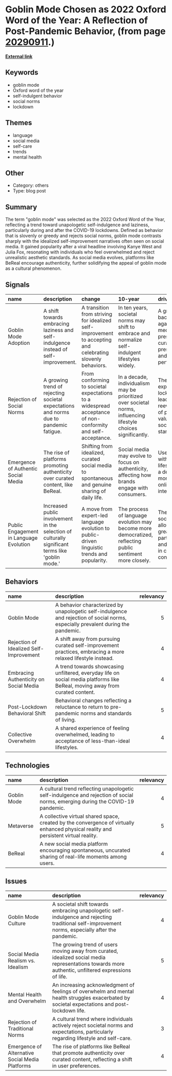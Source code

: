 # __Goblin Mode Chosen as 2022 Oxford Word of the Year: A Reflection of Post-Pandemic Behavior__, (from page [20290911](https://kghosh.substack.com/p/20290911).)

__[External link](https://edition.cnn.com/2022/12/05/world/oxford-word-goblin-mode-2022-intl-scli-wellness/index.html#:~:text=According%20to%20Oxford%20University%20Press,have%20become%20familiar%20to%20many)__



## Keywords

* goblin mode
* Oxford word of the year
* self-indulgent behavior
* social norms
* lockdown

## Themes

* language
* social media
* self-care
* trends
* mental health

## Other

* Category: others
* Type: blog post

## Summary

The term "goblin mode" was selected as the 2022 Oxford Word of the Year, reflecting a trend toward unapologetic self-indulgence and laziness, particularly during and after the COVID-19 lockdowns. Defined as behavior that is slovenly or greedy and rejects social norms, goblin mode contrasts sharply with the idealized self-improvement narratives often seen on social media. It gained popularity after a viral headline involving Kanye West and Julia Fox, resonating with individuals who feel overwhelmed and reject unrealistic aesthetic standards. As social media evolves, platforms like BeReal encourage authenticity, further solidifying the appeal of goblin mode as a cultural phenomenon.

## Signals

| name                                    | description                                                                                       | change                                                                                                     | 10-year                                                                                                         | driving-force                                                                                               |   relevancy |
|:----------------------------------------|:--------------------------------------------------------------------------------------------------|:-----------------------------------------------------------------------------------------------------------|:----------------------------------------------------------------------------------------------------------------|:------------------------------------------------------------------------------------------------------------|------------:|
| Goblin Mode Adoption                    | A shift towards embracing laziness and self-indulgence instead of self-improvement.               | A transition from striving for idealized self-improvement to accepting and celebrating slovenly behaviors. | In ten years, societal norms may shift to embrace and normalize self-indulgent lifestyles widely.               | A growing backlash against social media pressure for curated self-presentation and perfectionism.           |           5 |
| Rejection of Social Norms               | A growing trend of rejecting societal expectations and norms due to pandemic fatigue.             | From conforming to societal expectations to a widespread acceptance of non-conformity and self-acceptance. | In a decade, individualism may be prioritized over societal norms, influencing lifestyle choices significantly. | The collective experience of lockdowns leading to a reevaluation of personal values and societal standards. |           4 |
| Emergence of Authentic Social Media     | The rise of platforms promoting authenticity over curated content, like BeReal.                   | Shifting from idealized, curated social media to spontaneous and genuine sharing of daily life.            | Social media may evolve to focus on authenticity, affecting how brands engage with consumers.                   | User fatigue with curated lifestyles and a desire for more genuine online interactions.                     |           4 |
| Public Engagement in Language Evolution | Increased public involvement in the selection of culturally significant terms like 'goblin mode.' | A move from expert-led language evolution to public-driven linguistic trends and popularity.               | The process of language evolution may become more democratized, reflecting public sentiment more closely.       | The rise of social media allowing for greater participation and influence in cultural conversations.        |           3 |

## Behaviors

| name                                    | description                                                                                                                       |   relevancy |
|:----------------------------------------|:----------------------------------------------------------------------------------------------------------------------------------|------------:|
| Goblin Mode                             | A behavior characterized by unapologetic self-indulgence and rejection of social norms, especially prevalent during the pandemic. |           5 |
| Rejection of Idealized Self-Improvement | A shift away from pursuing curated self-improvement practices, embracing a more relaxed lifestyle instead.                        |           4 |
| Embracing Authenticity on Social Media  | A trend towards showcasing unfiltered, everyday life on social media platforms like BeReal, moving away from curated content.     |           4 |
| Post-Lockdown Behavioral Shift          | Behavioral changes reflecting a reluctance to return to pre-pandemic norms and standards of living.                               |           5 |
| Collective Overwhelm                    | A shared experience of feeling overwhelmed, leading to acceptance of less-than-ideal lifestyles.                                  |           4 |

## Technologies

| name        | description                                                                                                                          |   relevancy |
|:------------|:-------------------------------------------------------------------------------------------------------------------------------------|------------:|
| Goblin Mode | A cultural trend reflecting unapologetic self-indulgence and rejection of social norms, emerging during the COVID-19 pandemic.       |           4 |
| Metaverse   | A collective virtual shared space, created by the convergence of virtually enhanced physical reality and persistent virtual reality. |           5 |
| BeReal      | A new social media platform encouraging spontaneous, uncurated sharing of real-life moments among users.                             |           4 |

## Issues

| name                                            | description                                                                                                                                         |   relevancy |
|:------------------------------------------------|:----------------------------------------------------------------------------------------------------------------------------------------------------|------------:|
| Goblin Mode Culture                             | A societal shift towards embracing unapologetic self-indulgence and rejecting traditional self-improvement norms, especially after the pandemic.    |           4 |
| Social Media Realism vs. Idealism               | The growing trend of users moving away from curated, idealized social media representations towards more authentic, unfiltered expressions of life. |           5 |
| Mental Health and Overwhelm                     | An increasing acknowledgment of feelings of overwhelm and mental health struggles exacerbated by societal expectations and post-lockdown life.      |           4 |
| Rejection of Traditional Norms                  | A cultural trend where individuals actively reject societal norms and expectations, particularly regarding lifestyle and self-care.                 |           3 |
| Emergence of Alternative Social Media Platforms | The rise of platforms like BeReal that promote authenticity over curated content, reflecting a shift in user preferences.                           |           4 |